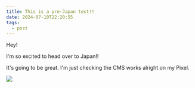 ```yaml
---
title: This is a pre-Japan test!!
date: 2024-07-10T22:20:55
tags:
  - post
---
```

Hey!





I'm so excited to head over to Japan!!





It's going to be great. I'm just checking the CMS works alright on my Pixel.

![](/japan/media/1000018167.jpg)



